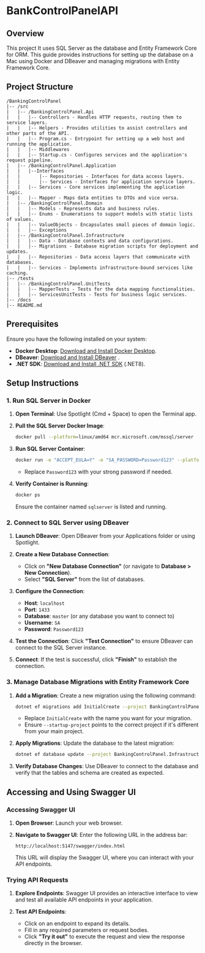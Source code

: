 # BankControlPanelAPI

## Overview

This project It uses SQL Server as the database and Entity Framework Core for ORM. This guide provides instructions for setting up the database on a Mac using Docker and DBeaver and managing migrations with Entity Framework Core.

## Project Structure
````
/BankingControlPanel
|-- /src
|   |-- /BankingControlPanel.Api
|   |   |-- Controllers - Handles HTTP requests, routing them to service layers.
|   |   |-- Helpers - Provides utilities to assist controllers and other parts of the API.
|   |   |-- Program.cs - Entrypoint for setting up a web host and running the application.
|   |   |-- Middlewares
|   |   |-- Startup.cs - Configures services and the application's request pipeline.
|   |-- /BankingControlPanel.Application
|   |   |--Interfaces
|   |       |-- Repositories - Interfaces for data access layers.
|   |       |-- Services - Interfaces for application service layers.
|   |   |-- Services - Core services implementing the application logic.
|   |   |-- Mapper - Maps data entities to DTOs and vice versa.
|   |-- /BankingControlPanel.Domain
|   |   |-- Models - Represents data and business rules.
|   |   |-- Enums - Enumerations to support models with static lists of values.
|   |   |-- ValueObjects - Encapsulates small pieces of domain logic.
|   |   |-- Exceptions
|   |-- /BankingControlPanel.Infrastructure
|   |   |-- Data - Database contexts and data configurations.
|   |   |-- Migrations - Database migration scripts for deployment and updates.
|   |   |-- Repositories - Data access layers that communicate with databases.
|   |   |-- Services - Implements infrastructure-bound services like caching.
|-- /tests
|   |-- /BankingControlPanel.UnitTests
|   |   |-- MapperTests - Tests for the data mapping functionalities.
|   |   |-- ServicesUnitTests - Tests for business logic services.
|-- /docs
|-- README.md
````
## Prerequisites

Ensure you have the following installed on your system:

- **Docker Desktop**: [Download and Install Docker Desktop](https://www.docker.com/products/docker-desktop).
- **DBeaver**: [Download and Install DBeaver](https://dbeaver.io/download/) .
- **.NET SDK**: [Download and Install .NET SDK](https://dotnet.microsoft.com/download) (.NET8).

## Setup Instructions

### 1. Run SQL Server in Docker

1. **Open Terminal**: Use Spotlight (Cmd + Space) to open the Terminal app.

2. **Pull the SQL Server Docker Image**:

   ```bash
   docker pull --platform=linux/amd64 mcr.microsoft.com/mssql/server
   ```

3. **Run SQL Server Container**:

   ```bash
   docker run -e "ACCEPT_EULA=Y" -e "SA_PASSWORD=Password123" --platform=linux/amd64 -p 1433:1433 --name sqlserver -d mcr.microsoft.com/mssql/server
   ```

    - Replace `Password123` with your strong password if needed.

4. **Verify Container is Running**:

   ```bash
   docker ps
   ```

   Ensure the container named `sqlserver` is listed and running.

### 2. Connect to SQL Server using DBeaver

1. **Launch DBeaver**: Open DBeaver from your Applications folder or using Spotlight.

2. **Create a New Database Connection**:

    - Click on **"New Database Connection"** (or navigate to **Database > New Connection**).
    - Select **"SQL Server"** from the list of databases.

3. **Configure the Connection**:

    - **Host**: `localhost`
    - **Port**: `1433`
    - **Database**: `master` (or any database you want to connect to)
    - **Username**: `SA`
    - **Password**: `Password123`

4. **Test the Connection**: Click **"Test Connection"** to ensure DBeaver can connect to the SQL Server instance.

5. **Connect**: If the test is successful, click **"Finish"** to establish the connection.

### 3. Manage Database Migrations with Entity Framework Core

1. **Add a Migration**: Create a new migration using the following command:

   ```bash
   dotnet ef migrations add InitialCreate --project BankingControlPanel.Infrastructure --startup-project YourStartupProject
   ```

    - Replace `InitialCreate` with the name you want for your migration.
    - Ensure `--startup-project` points to the correct project if it's different from your main project.

2. **Apply Migrations**: Update the database to the latest migration:

   ```bash
   dotnet ef database update --project BankingControlPanel.Infrastructure --startup-project YourStartupProject
   ```

3. **Verify Database Changes**: Use DBeaver to connect to the database and verify that the tables and schema are created as expected.

## Accessing and Using Swagger UI

### Accessing Swagger UI

1. **Open Browser**: Launch your web browser.

2. **Navigate to Swagger UI**: Enter the following URL in the address bar:

   ```
   http://localhost:5147/swagger/index.html
   ```

   This URL will display the Swagger UI, where you can interact with your API endpoints.

### Trying API Requests

1. **Explore Endpoints**: Swagger UI provides an interactive interface to view and test all available API endpoints in your application.

2. **Test API Endpoints**:

   - Click on an endpoint to expand its details.
   - Fill in any required parameters or request bodies.
   - Click **"Try it out"** to execute the request and view the response directly in the browser.

